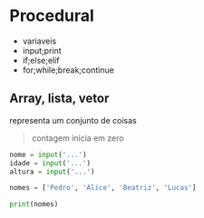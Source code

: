 # Procedural

- variaveis
- input;print
- if;else;elif
- for;while;break;continue

## Array, lista, vetor

representa um conjunto de coisas

> contagem inicia em zero

```python
nome = input('...')
idade = input('...')
altura = input('...')

nomes = ['Pedro', 'Alice', 'Beatriz', 'Lucas']

print(nomes)
```

